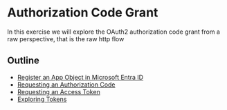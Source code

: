 # Authorization Code Grant

In this exercise we will explore the OAuth2 authorization code grant from a raw perspective, that is the raw http flow

## Outline

* [Register an App Object in Microsoft Entra ID](doc/registering_app_object_in_azure_ad.md)
* [Requesting an Authorization Code](doc/request_an_authorization_code.md)
* [Requesting an Access Token](doc/requesting_an_access_token.md)
* [Exploring Tokens](doc/exploring_tokens.md)
